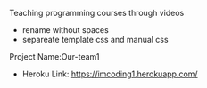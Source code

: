 Teaching programming courses through videos

* rename without spaces
* separeate template css and manual css

Project Name:Our-team1 



* Heroku Link: 
https://imcoding1.herokuapp.com/



 
